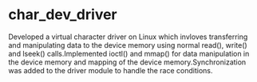 # char_dev_driver
Developed a virtual character driver on Linux which invloves transferring and manipulating data to the device memory using normal read(), write() and lseek() calls.Implemented ioctl() and mmap() for data manipulation in the device memory and mapping of the device memory.Synchronization was added to the driver module to handle the race conditions.
